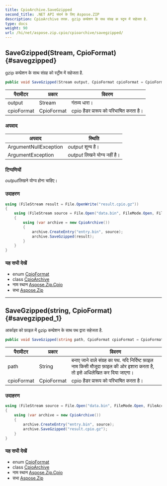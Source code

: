 ```yaml
---
title: CpioArchive.SaveGzipped
second_title: .NET API संदर्भ के लिए Aspose.ZIP
description: CpioArchive तरक. gzip कम्प्रेशन के सथ संग्रह क स्ट्रम में सहेजत है.
type: docs
weight: 90
url: /hi/net/aspose.zip.cpio/cpioarchive/savegzipped/
---
```

## SaveGzipped(Stream, CpioFormat) {#savegzipped}

gzip कम्प्रेशन के साथ संग्रह को स्ट्रीम में सहेजता है.

```csharp
public void SaveGzipped(Stream output, CpioFormat cpioFormat = CpioFormat.OldAscii)
```

| पैरामीटर | प्रकार | विवरण |
| --- | --- | --- |
| output | Stream | गंतव्य धारा। |
| cpioFormat | CpioFormat | cpio हैडर प्रारूप को परिभाषित करता है। |

### अपवाद

| अपवाद | स्थिति |
| --- | --- |
| ArgumentNullException | *output* शून्य है। |
| ArgumentException | *output* लिखने योग्य नहीं है। |

### टिप्पणियों

*output*लिखने योग्य होना चाहिए।

### उदाहरण

```csharp
using (FileStream result = File.OpenWrite("result.cpio.gz"))
{
    using (FileStream source = File.Open("data.bin", FileMode.Open, FileAccess.Read))
    {
        using (var archive = new CpioArchive())
        {
            archive.CreateEntry("entry.bin", source);
            archive.SaveGzipped(result);
        }
    }
}
```

### यह सभी देखें

* enum [CpioFormat](../../cpioformat/)
* class [CpioArchive](../)
* नाम स्थान [Aspose.Zip.Cpio](../../cpioarchive/)
* सभा [Aspose.Zip](../../../)

---

## SaveGzipped(string, CpioFormat) {#savegzipped_1}

आर्काइव को फ़ाइल में gzip कम्प्रेशन के साथ पथ द्वारा सहेजता है.

```csharp
public void SaveGzipped(string path, CpioFormat cpioFormat = CpioFormat.OldAscii)
```

| पैरामीटर | प्रकार | विवरण |
| --- | --- | --- |
| path | String | बनाए जाने वाले संग्रह का पथ. यदि निर्दिष्ट फ़ाइल नाम किसी मौजूदा फ़ाइल की ओर इशारा करता है, तो इसे अधिलेखित कर दिया जाएगा। |
| cpioFormat | CpioFormat | cpio हैडर प्रारूप को परिभाषित करता है। |

### उदाहरण

```csharp
using (FileStream source = File.Open("data.bin", FileMode.Open, FileAccess.Read))
{
    using (var archive = new CpioArchive())
    {
        archive.CreateEntry("entry.bin", source);
        archive.SaveGzipped("result.cpio.gz");
    }
}
```

### यह सभी देखें

* enum [CpioFormat](../../cpioformat/)
* class [CpioArchive](../)
* नाम स्थान [Aspose.Zip.Cpio](../../cpioarchive/)
* सभा [Aspose.Zip](../../../)


